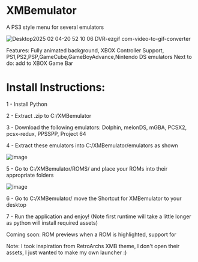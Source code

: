 
# XMBemulator
A PS3 style menu for several emulators

![Desktop2025 02 04-20 52 10 06 DVR-ezgif com-video-to-gif-converter](https://github.com/user-attachments/assets/65c66448-2003-41c6-9c3a-829842849294)

Features: Fully animated background, XBOX Controller Support, PS1,PS2,PSP,GameCube,GameBoyAdvance,Nintendo DS emulators
Next to do: add to XBOX Game Bar

# Install Instructions:

1 - Install Python

2 - Extract .zip to C:/XMBemulator

3 - Download the following emulators: Dolphin, melonDS, mGBA, PCSX2, pcsx-redux, PPSSPP, Project 64

4 - Extract these emulators into C:/XMBemulator/emulators as shown

![image](https://github.com/user-attachments/assets/6b58d6aa-dd37-49c7-b7d1-3c191df15061)

5 - Go to C:/XMBemulator/ROMS/ and place your ROMs into their appropriate folders

![image](https://github.com/user-attachments/assets/6f26f60a-6f17-496b-b634-5514e66b79f3)

6 - Go to C:/XMBemulator/ move the Shortcut for XMBemulator to your desktop

7 - Run the application and enjoy! (Note first runtime will take a little longer as python will install required assets)

Coming soon: ROM previews when a ROM is highlighted, support for

Note: I took inspiration from RetroArchs XMB theme, I don't open their assets, I just wanted to make my own launcher :)
